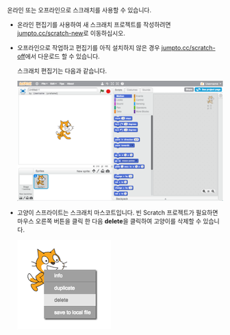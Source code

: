 온라인 또는 오프라인으로 스크래치를 사용할 수 있습니다.

+ 온라인 편집기를 사용하여 새 스크래치 프로젝트를 작성하려면 <a href="http://jumpto.cc/scratch-new" target="_blank">jumpto.cc/scratch-new</a>로 이동하십시오.

+ 오프라인으로 작업하고 편집기를 아직 설치하지 않은 경우 <a href="http://jumpto.cc/scratch-off" target="_blank">jumpto.cc/scratch-off</a>에서 다운로드 할 수 있습니다.
    
    스크래치 편집기는 다음과 같습니다.
    
    ![스크린 샷](images/scratch-editor.png)

+ 고양이 스프라이트는 스크래치 마스코트입니다. 빈 Scratch 프로젝트가 필요하면 마우스 오른쪽 버튼을 클릭 한 다음 **delete**을 클릭하여 고양이를 삭제할 수 있습니다.
    
    ![스크린 샷](images/delete.png)